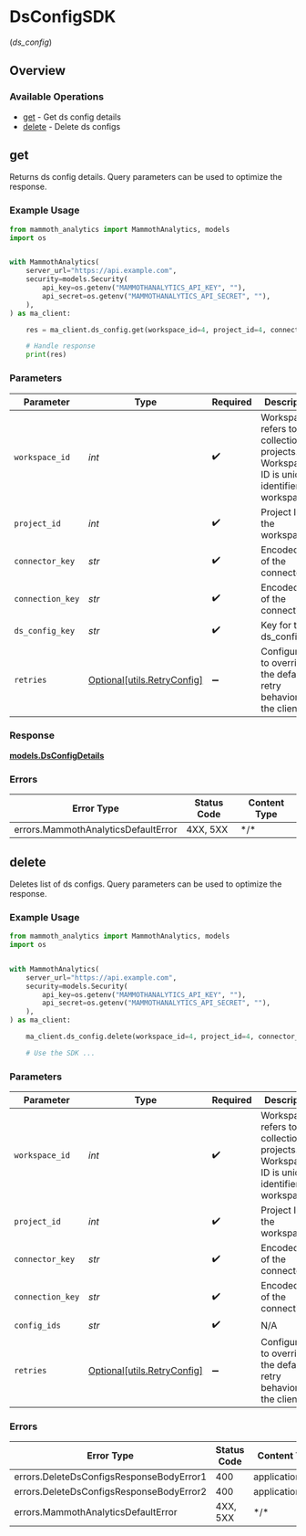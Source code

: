 # DsConfigSDK
(*ds_config*)

## Overview

### Available Operations

* [get](#get) - Get ds config details
* [delete](#delete) - Delete ds configs

## get

Returns ds config details. Query parameters can be used to optimize the response.

### Example Usage

<!-- UsageSnippet language="python" operationID="GetDsConfig" method="get" path="/workspaces/{workspace_id}/projects/{project_id}/connectors/{connector_key}/connections/{connection_key}/ds_configs/{ds_config_key}" -->
```python
from mammoth_analytics import MammothAnalytics, models
import os


with MammothAnalytics(
    server_url="https://api.example.com",
    security=models.Security(
        api_key=os.getenv("MAMMOTHANALYTICS_API_KEY", ""),
        api_secret=os.getenv("MAMMOTHANALYTICS_API_SECRET", ""),
    ),
) as ma_client:

    res = ma_client.ds_config.get(workspace_id=4, project_id=4, connector_key="YmlncXVlcnk=", connection_key="kvx3b8lhfe3ilk0wv4xu4fl539njerj0lmcr6wf8", ds_config_key="ytvudfx0e2w2wr2e1artrz1wtrn2wmgdyu7bgj4v")

    # Handle response
    print(res)

```

### Parameters

| Parameter                                                                                      | Type                                                                                           | Required                                                                                       | Description                                                                                    | Example                                                                                        |
| ---------------------------------------------------------------------------------------------- | ---------------------------------------------------------------------------------------------- | ---------------------------------------------------------------------------------------------- | ---------------------------------------------------------------------------------------------- | ---------------------------------------------------------------------------------------------- |
| `workspace_id`                                                                                 | *int*                                                                                          | :heavy_check_mark:                                                                             | Workspace refers to a collection of projects. Workspace ID is unique identifier for workspace. | 4                                                                                              |
| `project_id`                                                                                   | *int*                                                                                          | :heavy_check_mark:                                                                             | Project ID of the workspace                                                                    | 4                                                                                              |
| `connector_key`                                                                                | *str*                                                                                          | :heavy_check_mark:                                                                             | Encoded key of the connector                                                                   | YmlncXVlcnk=                                                                                   |
| `connection_key`                                                                               | *str*                                                                                          | :heavy_check_mark:                                                                             | Encoded key of the connection                                                                  | kvx3b8lhfe3ilk0wv4xu4fl539njerj0lmcr6wf8                                                       |
| `ds_config_key`                                                                                | *str*                                                                                          | :heavy_check_mark:                                                                             | Key for the ds_config                                                                          | ytvudfx0e2w2wr2e1artrz1wtrn2wmgdyu7bgj4v                                                       |
| `retries`                                                                                      | [Optional[utils.RetryConfig]](../../models/utils/retryconfig.md)                               | :heavy_minus_sign:                                                                             | Configuration to override the default retry behavior of the client.                            |                                                                                                |

### Response

**[models.DsConfigDetails](../../models/dsconfigdetails.md)**

### Errors

| Error Type                          | Status Code                         | Content Type                        |
| ----------------------------------- | ----------------------------------- | ----------------------------------- |
| errors.MammothAnalyticsDefaultError | 4XX, 5XX                            | \*/\*                               |

## delete

Deletes list of ds configs. Query parameters can be used to optimize the response.

### Example Usage

<!-- UsageSnippet language="python" operationID="DeleteDsConfigs" method="delete" path="/workspaces/{workspace_id}/projects/{project_id}/connectors/{connector_key}/connections/{connection_key}/ds_configs" -->
```python
from mammoth_analytics import MammothAnalytics, models
import os


with MammothAnalytics(
    server_url="https://api.example.com",
    security=models.Security(
        api_key=os.getenv("MAMMOTHANALYTICS_API_KEY", ""),
        api_secret=os.getenv("MAMMOTHANALYTICS_API_SECRET", ""),
    ),
) as ma_client:

    ma_client.ds_config.delete(workspace_id=4, project_id=4, connector_key="YmlncXVlcnk=", connection_key="kvx3b8lhfe3ilk0wv4xu4fl539njerj0lmcr6wf8", config_ids="<value>")

    # Use the SDK ...

```

### Parameters

| Parameter                                                                                      | Type                                                                                           | Required                                                                                       | Description                                                                                    | Example                                                                                        |
| ---------------------------------------------------------------------------------------------- | ---------------------------------------------------------------------------------------------- | ---------------------------------------------------------------------------------------------- | ---------------------------------------------------------------------------------------------- | ---------------------------------------------------------------------------------------------- |
| `workspace_id`                                                                                 | *int*                                                                                          | :heavy_check_mark:                                                                             | Workspace refers to a collection of projects. Workspace ID is unique identifier for workspace. | 4                                                                                              |
| `project_id`                                                                                   | *int*                                                                                          | :heavy_check_mark:                                                                             | Project ID of the workspace                                                                    | 4                                                                                              |
| `connector_key`                                                                                | *str*                                                                                          | :heavy_check_mark:                                                                             | Encoded key of the connector                                                                   | YmlncXVlcnk=                                                                                   |
| `connection_key`                                                                               | *str*                                                                                          | :heavy_check_mark:                                                                             | Encoded key of the connection                                                                  | kvx3b8lhfe3ilk0wv4xu4fl539njerj0lmcr6wf8                                                       |
| `config_ids`                                                                                   | *str*                                                                                          | :heavy_check_mark:                                                                             | N/A                                                                                            |                                                                                                |
| `retries`                                                                                      | [Optional[utils.RetryConfig]](../../models/utils/retryconfig.md)                               | :heavy_minus_sign:                                                                             | Configuration to override the default retry behavior of the client.                            |                                                                                                |

### Errors

| Error Type                               | Status Code                              | Content Type                             |
| ---------------------------------------- | ---------------------------------------- | ---------------------------------------- |
| errors.DeleteDsConfigsResponseBodyError1 | 400                                      | application/json                         |
| errors.DeleteDsConfigsResponseBodyError2 | 400                                      | application/json                         |
| errors.MammothAnalyticsDefaultError      | 4XX, 5XX                                 | \*/\*                                    |